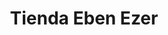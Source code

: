 ---
title: "Tienda Eben Ezer"
url: /zona-19-ciudad-de-guatemala/tienda-eben-ezer/
shop: Allgemein
---